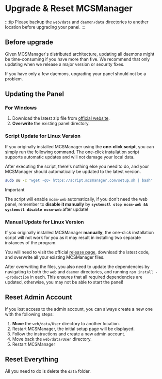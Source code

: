 # Upgrade & Reset MCSManager

:::tip
Please backup the `web/data` and `daemon/data` directories to another location before upgrading your panel.
:::

## Before upgrade

Given MCSManager's distributed architecture, updating all daemons might be time-consuming if you have more than five. We recommend that only updating when we release a major version or security fixes.

If you have only a few daemons, upgrading your panel should not be a problem.

## Updating the Panel

### For Windows

1. Download the latest zip file from [official website](https://mcsmanager.com).
2. **Overwrite** the existing panel directory.

### Script Update for Linux Version

If you originally installed MCSManager using the **one-click script**, you can simply run the following command. The one-click installation script supports automatic updates and will not damage your local data.

After executing the script, there's nothing else you need to do, and your MCSManager should automatically be updated to the latest version.

```bash
sudo su -c "wget -qO- https://script.mcsmanager.com/setup.sh | bash"
```

> [!IMPORTANT]
> The script will enable `mcsm-web` automatically, if you don't need the web panel, remember to **disable it manually** by **`systemctl stop mcsm-web && systemctl disable mcsm-web`** after update!

### Manual Update for Linux Version

If you originally installed MCSManager **manually**, the one-click installation script will not work for you as it may result in installing two separate instances of the program.

You will need to visit the official [release page](https://github.com/MCSManager/MCSManager/releases/latest), download the latest code, and overwrite all your existing MCSManager files.

After overwriting the files, you also need to update the dependencies by navigating to both the `web` and `daemon` directories, and running `npm install --production` in each. This ensures that all required dependencies are updated, otherwise, you may not be able to start the panel!

## Reset Admin Account

If you lost access to the admin account, you can always create a new one with the following steps:

1. **Move** the `web/data/User` directory to another location.
2. Restart MCSManager, the initial setup page will be displayed.
3. Follow the instructions and create a new admin account.
4. Move back the `web/data/User` directory.
5. Restart MCSManager

## Reset Everything

All you need to do is delete the `data` folder.

